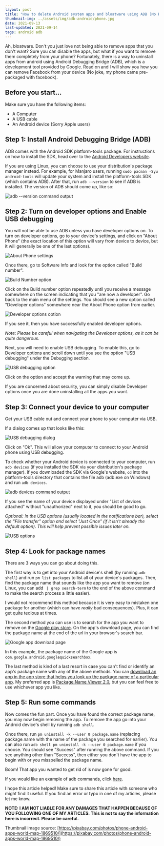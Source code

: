 ```yaml
---
layout: post
title: "How to delete Android system apps and bloatware using ADB (No Root)"
thumbnail-img: ../assets/img/adb-android/phone.jpg
date: 2021-09-13
last-updated: 2021-09-14
tags: android adb
---
```


Ah, bloatware. Don't you just love not being able to remove apps that you don't want? Sure you can disable the apps, but what if you want to remove them completely from your phone? Fortunately, there is a way to uninstall apps from android using Android Debugging Bridge (ADB), which is a development tool provided by Google. Read on and I will show you how you can remove Facebook from your device (No joke, my phone came pre-packaged with facebook).

## Before you start...

Make sure you have the following items: 
- A Computer
- A USB cable
- An Android device (Sorry Apple users)

## Step 1: Install Android Debugging Bridge (ADB)

ADB comes with the Android SDK platform-tools package. For instructions on how to install the SDK, head over to the [Android Developers website](https://developer.android.com/studio/command-line/adb).

If you are using Linux, you can choose to use your distribution's package manager instead. For example, for Manjaro users, running `sudo pacman -Syu android-tools` will update your system and install the platform-tools SDK (which contains ADB). After that, run `adb --version` to see if ADB is installed. The version of ADB should come up, like so:

![adb --version command output](../assets/img/adb-android/adb-version.png)

## Step 2: Turn on developer options and Enable USB debugging

You will not be able to use ADB unless you have developer options on. To turn on developer options, go to your device's settings, and click on "About Phone" (the exact location of this option will vary from device to device, but it will generally be one of the last options). 

![About Phone settings](../assets/img/adb-android/about-phone.png)

Once there, go to Software Info and look for the option called "Build number".

![Build Number option](../assets/img/adb-android/build-num.png)

 Click on the Build number option repeatedly until you receive a message somewhere on the screen indicating that you "are now a developer". Go back to the main menu of the settings. You should see a new option called "Developer options" somewhere near the About Phone option from earlier.

![Developer options option](../assets/img/adb-android/developer-options.png) 
 
If you see it, then you have successfully enabled developer options.

*Note: Please be careful when navigating the Developer options, as it can be quite dangerous.*

Next, you will need to enable USB debugging. To enable this, go to Developer options and scroll down until you see the option "USB debugging" under the Debugging section. 

![USB debugging option](../assets/img/adb-android/usb-debugging.png)

Click on the option and accept the warning that may come up.

If you are concerned about security, you can simply disable Developer options once you are done uninstalling all the apps you want.

## Step 3: Connect your device to your computer

Get your USB cable out and connect your phone to your computer via USB. 

If a dialog comes up that looks like this: 

![USB debugging dialog](../assets/img/adb-android/debugging-dialog.png)

Click on "Ok". This will allow your computer to connect to your Android phone using USB debugging.

To check whether your Android device is connected to your computer, run `adb devices` (if you installed the SDK via your distribution's package manager). If you downloaded the SDK via Google's website, `cd` into the platform-tools directory that contains the file adb (adb.exe on Windows) and run `adb devices`.

![adb devices command output](../assets/img/adb-android/adb-devices.png)

If you see the name of your device displayed under "List of devices attached" without "unauthorized" next to it, you should be good to go.

*Optional: In the USB options (usually located in the notifications bar), select the "File transfer" option and select "Just Once" (if it isn't already the default option). This will help prevent possible issues later on.*

![USB options](../assets/img/adb-android/usb-options.png)

## Step 4: Look for package names

There are 3 ways you can go about doing this.

The first way is to get into your Android device's shell (by running `adb shell`) and run `pm list packages` to list all of your device's packages. Then, find the package name that sounds like the app you want to remove (on Linux, you can add ``` | grep search-term``` to the end of the above command to make the search process a little easier). 

I would not recommend this method because it is very easy to mistaken one package for another (which can have *really* bad consequences). Plus, it can get quite tedious at times.

The second method you can use is to search for the app you want to remove on the [Google play store](https://play.google.com/store/apps). On the app's download page, you can find the package name at the end of the url in your browser's search bar.

![Google app download page](../assets/img/adb-android/google-play.png)

In this example, the package name of the Google app is `com.google.android.googlequicksearchbox`. 

The last method is kind of a last resort in case you can't find or identify an app's package name with any of the above methods. You can [download an app in the app store that helps you look up the package name of a particular app](https://play.google.com/store/search?q=package%20name&c=apps). My preferred app is [Package Name Viewer 2.0](https://play.google.com/store/apps/details?id=com.csdroid.pkg), but you can feel free to use whichever app you like.

## Step 5: Run some commands

Now comes the fun part. Once you have found the correct package name, you may now begin removing the app. To remove the app go into your Android device's shell by running `adb shell`. 

Once there, run `pm uninstall -k --user 0 package.name` (replacing package.name with the name of the package you searched for earlier). You can also run `adb shell pm uninstall -k --user 0 package.name` if you choose. You should see "Success" after running the above command. If you see anything other than "Success", then either you don't have the app to begin with or you misspelled the package name. 

Boom! That app you wanted to get rid of is now gone for good.

If you would like an example of adb commands, click [here](https://github.com/ismaeltovar/bash-scripts/blob/main/adb-scripts/remove-unwanted-apps-android).

I hope this article helped! Make sure to share this article with someone who might find it useful. If you find an error or typo in one of my articles, please let me know.

**NOTE: I AM NOT LIABLE FOR ANY DAMAGES THAT HAPPEN BECAUSE OF YOU FOLLOWING ONE OF MY ARTICLES. This is not to say the information here is incorrect. Please be careful.**

Thumbnail image source: [https://pixabay.com/photos/phone-android-apps-world-map-1869510/](https://pixabay.com/photos/phone-android-apps-world-map-1869510/)